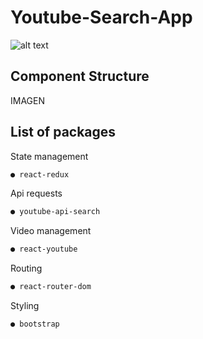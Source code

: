 # Youtube-Search-App
![alt text](https://puu.sh/HHeCy/74f2de18f6.png)

## Component Structure

IMAGEN

## List of packages

State management

```bash
● react-redux
```
Api requests

```bash
● youtube-api-search
```
Video management

```bash
● react-youtube
```
Routing

```bash
● react-router-dom
```
Styling
```bash
● bootstrap
```
